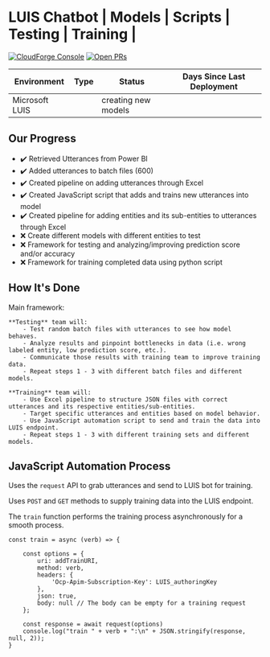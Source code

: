 # LUIS Chatbot | Models | Scripts | Testing | Training |
<!-- forge.header -->
[![CloudForge Console][console_shield]][console_url] [![Open PRs][pr_shield]][pr_url]

| Environment   | Type          | Status        | Days Since Last Deployment |
| ------------- | ------------- | ------------- | -------------------------- |
| Microsoft LUIS |              | creating new models |                      |
<!-- /forge.header -->

<!-- Add your content here -->
## Our Progress
- :heavy_check_mark: Retrieved Utterances from Power BI
- :heavy_check_mark: Added utterances to batch files (600)
- :heavy_check_mark: Created pipeline on adding utterances through Excel
- :heavy_check_mark: Created JavaScript script that adds and trains new utterances into model
- :heavy_check_mark: Created pipeline for adding entities and its sub-entities to utterances through Excel
- :x: Create different models with different entities to test
- :x: Framework for testing and analyzing/improving prediction score and/or accuracy
- :x: Framework for training completed data using python script


## How It's Done
Main framework:

    **Testing** team will:
        - Test random batch files with utterances to see how model behaves.
        - Analyze results and pinpoint bottlenecks in data (i.e. wrong labeled entity, low prediction score, etc.).
        - Communicate those results with training team to improve training data.
        - Repeat steps 1 - 3 with different batch files and different models.
    
    **Training** team will:
        - Use Excel pipeline to structure JSON files with correct utterances and its respective entities/sub-entities.
        - Target specific utterances and entities based on model behavior.
        - Use JavaScript automation script to send and train the data into LUIS endpoint.
        - Repeat steps 1 - 3 with different training sets and different models.


## JavaScript Automation Process
Uses the `request` API to grab utterances and send to LUIS bot for training.

Uses `POST` and `GET` methods to supply training data into the LUIS endpoint.

The `train` function performs the training process asynchronously for a smooth process.

```
const train = async (verb) => {

    const options = {
        uri: addTrainURI,
        method: verb,
        headers: {
            'Ocp-Apim-Subscription-Key': LUIS_authoringKey
        },
        json: true,
        body: null // The body can be empty for a training request
    };

    const response = await request(options)
    console.log("train " + verb + ":\n" + JSON.stringify(response, null, 2));
}
```



<!-- forge.links -->

[console_url]: https://console.forge.lmig.com/artifact/d96e3084-e266-4d2f-9345-64c3c780f937 "Console URL"
[console_shield]: https://shields.lmig.com/static.svg?label=CloudForge%20Console&message=haae_luis&colorA=1A1446&colorB=78E1E1
[pr_url]: https://git.forge.lmig.com/projects/HAAE/repos/haae-luis/pull-requests
[pr_shield]: https://shields.lmig.com/bitbucket/pull-requests/haae/haae-luis/open.svg

<!-- /forge.links -->
